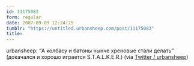 ```yaml
---
id: 11175083
form: regular
date: 2007-09-09 12:24:25
tumblr: "https://untitled.urbansheep.com/post/11175083"
title:
---
```


<p>urbansheep: &ldquo;А колбасу и батоны нынче хреновые стали делать&rdquo; (докачался и хорошо играется S.T.A.L.K.E.R.) (via <a href="http://twitter.com/urbansheep/statuses/256284592">Twitter / urbansheep</a>)</p>


